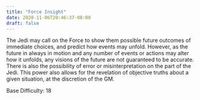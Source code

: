 ```yaml
---
title: "Force Insight"
date: 2020-11-06T20:46:37-08:00
draft: false
---
```


The Jedi may call on the Force to show them possible future outcomes of immediate choices, and predict how events may unfold. However, as the future in always in motion and any number of events or actions may alter how it unfolds, any visions of the future are not guaranteed to be accurate. There is also the possibility of error or misinterpretation on the part of the Jedi. This power also allows for the revelation of objective truths about a given situation, at the discretion of the GM.

Base Difficulty: 18